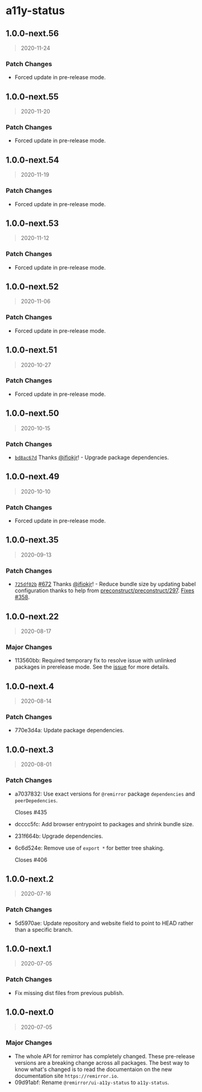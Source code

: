 # a11y-status

## 1.0.0-next.56

> 2020-11-24

### Patch Changes

- Forced update in pre-release mode.

## 1.0.0-next.55

> 2020-11-20

### Patch Changes

- Forced update in pre-release mode.

## 1.0.0-next.54

> 2020-11-19

### Patch Changes

- Forced update in pre-release mode.

## 1.0.0-next.53

> 2020-11-12

### Patch Changes

- Forced update in pre-release mode.

## 1.0.0-next.52

> 2020-11-06

### Patch Changes

- Forced update in pre-release mode.

## 1.0.0-next.51

> 2020-10-27

### Patch Changes

- Forced update in pre-release mode.

## 1.0.0-next.50

> 2020-10-15

### Patch Changes

- [`bd8ac67d`](https://github.com/remirror/remirror/commit/bd8ac67da57c85e67f84cf41e04900f99f4f0455) Thanks [@ifiokjr](https://github.com/ifiokjr)! - Upgrade package dependencies.

## 1.0.0-next.49

> 2020-10-10

### Patch Changes

- Forced update in pre-release mode.

## 1.0.0-next.35

> 2020-09-13

### Patch Changes

- [`725df02b`](https://github.com/remirror/remirror/commit/725df02b53fa16b9c7a3768b0c9464e739e35813) [#672](https://github.com/remirror/remirror/pull/672) Thanks [@ifiokjr](https://github.com/ifiokjr)! - Reduce bundle size by updating babel configuration thanks to help from [preconstruct/preconstruct/297](https://github.com/preconstruct/preconstruct/issues/297#issuecomment-690964802). [Fixes #358](https://github.com/remirror/remirror/issues/358).

## 1.0.0-next.22

> 2020-08-17

### Major Changes

- 113560bb: Required temporary fix to resolve issue with unlinked packages in prerelease mode. See the [issue](https://github.com/atlassian/changesets/issues/442) for more details.

## 1.0.0-next.4

> 2020-08-14

### Patch Changes

- 770e3d4a: Update package dependencies.

## 1.0.0-next.3

> 2020-08-01

### Patch Changes

- a7037832: Use exact versions for `@remirror` package `dependencies` and `peerDepedencies`.

  Closes #435

- dcccc5fc: Add browser entrypoint to packages and shrink bundle size.
- 231f664b: Upgrade dependencies.
- 6c6d524e: Remove use of `export *` for better tree shaking.

  Closes #406

## 1.0.0-next.2

> 2020-07-16

### Patch Changes

- 5d5970ae: Update repository and website field to point to HEAD rather than a specific branch.

## 1.0.0-next.1

> 2020-07-05

### Patch Changes

- Fix missing dist files from previous publish.

## 1.0.0-next.0

> 2020-07-05

### Major Changes

- The whole API for remirror has completely changed. These pre-release versions are a breaking change across all packages. The best way to know what's changed is to read the documentaion on the new documentation site `https://remirror.io`.
- 09d91abf: Rename `@remirror/ui-a11y-status` to `a11y-status`.
